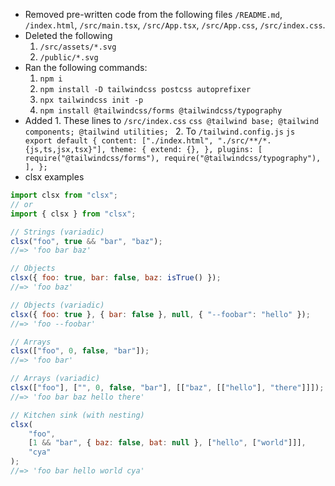 -   Removed pre-written code from the following files `/README.md`, `/index.html`, `/src/main.tsx`, `/src/App.tsx`, `/src/App.css`, `/src/index.css`.
-   Deleted the following
    1. `/src/assets/*.svg`
    2. `/public/*.svg`
-   Ran the following commands:
    1. `npm i`
    2. `npm install -D tailwindcss postcss autoprefixer`
    3. `npx tailwindcss init -p`
    4. `npm install @tailwindcss/forms @tailwindcss/typography`
-   Added 1. These lines to `/src/index.css`
    `css
    @tailwind base;
    @tailwind components;
    @tailwind utilities;
    ` 2. To `/tailwind.config.js`
    `js
    export default {
        content: ["./index.html", "./src/**/*.{js,ts,jsx,tsx}"],
        theme: {
            extend: {},
        },
        plugins: [
            require("@tailwindcss/forms"),
            require("@tailwindcss/typography"),
        ],
    };
    `
-   clsx examples

```js
import clsx from "clsx";
// or
import { clsx } from "clsx";

// Strings (variadic)
clsx("foo", true && "bar", "baz");
//=> 'foo bar baz'

// Objects
clsx({ foo: true, bar: false, baz: isTrue() });
//=> 'foo baz'

// Objects (variadic)
clsx({ foo: true }, { bar: false }, null, { "--foobar": "hello" });
//=> 'foo --foobar'

// Arrays
clsx(["foo", 0, false, "bar"]);
//=> 'foo bar'

// Arrays (variadic)
clsx(["foo"], ["", 0, false, "bar"], [["baz", [["hello"], "there"]]]);
//=> 'foo bar baz hello there'

// Kitchen sink (with nesting)
clsx(
    "foo",
    [1 && "bar", { baz: false, bat: null }, ["hello", ["world"]]],
    "cya"
);
//=> 'foo bar hello world cya'
```
